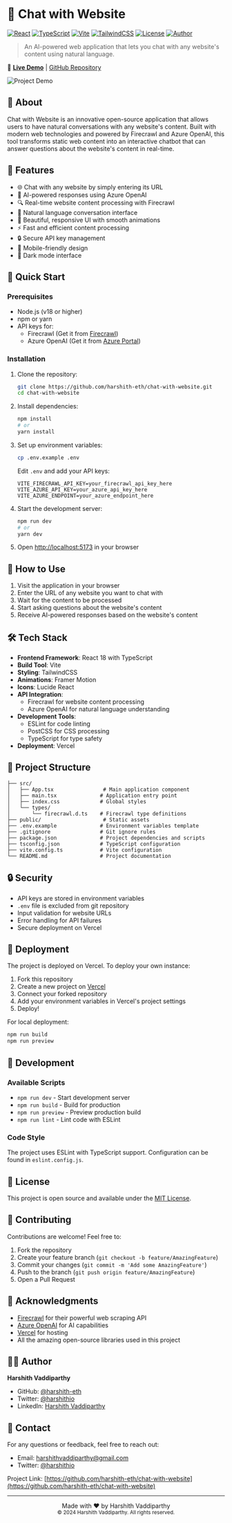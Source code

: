 # 🤖 Chat with Website

[![React](https://img.shields.io/badge/React-18.3.1-61DAFB?logo=react)](https://reactjs.org/)
[![TypeScript](https://img.shields.io/badge/TypeScript-5.5.3-3178C6?logo=typescript)](https://www.typescriptlang.org/)
[![Vite](https://img.shields.io/badge/Vite-5.4.2-646CFF?logo=vite)](https://vitejs.dev/)
[![TailwindCSS](https://img.shields.io/badge/TailwindCSS-3.4.1-38B2AC?logo=tailwind-css)](https://tailwindcss.com/)
[![License](https://img.shields.io/badge/License-MIT-green.svg)](LICENSE)
[![Author](https://img.shields.io/badge/Author-Harshith%20Vaddiparthy-orange.svg)](https://github.com/harshith-eth)

> An AI-powered web application that lets you chat with any website's content using natural language.

🔗 **[Live Demo](https://chat-with-website-beta.vercel.app/)** | [GitHub Repository](https://github.com/harshith-eth/chat-with-website)

![Project Demo](https://source.unsplash.com/random/1200x630/?chat,ai,website)

## 🎯 About

Chat with Website is an innovative open-source application that allows users to have natural conversations with any website's content. Built with modern web technologies and powered by Firecrawl and Azure OpenAI, this tool transforms static web content into an interactive chatbot that can answer questions about the website's content in real-time.

## 🌟 Features

- 🌐 Chat with any website by simply entering its URL
- 🤖 AI-powered responses using Azure OpenAI
- 🔍 Real-time website content processing with Firecrawl
- 💬 Natural language conversation interface
- 🎨 Beautiful, responsive UI with smooth animations
- ⚡ Fast and efficient content processing
- 🔒 Secure API key management
- 📱 Mobile-friendly design
- 🌙 Dark mode interface

## 🚀 Quick Start

### Prerequisites

- Node.js (v18 or higher)
- npm or yarn
- API keys for:
  - Firecrawl (Get it from [Firecrawl](https://firecrawl.dev))
  - Azure OpenAI (Get it from [Azure Portal](https://portal.azure.com))

### Installation

1. Clone the repository:
   ```bash
   git clone https://github.com/harshith-eth/chat-with-website.git
   cd chat-with-website
   ```

2. Install dependencies:
   ```bash
   npm install
   # or
   yarn install
   ```

3. Set up environment variables:
   ```bash
   cp .env.example .env
   ```
   Edit `.env` and add your API keys:
   ```env
   VITE_FIRECRAWL_API_KEY=your_firecrawl_api_key_here
   VITE_AZURE_API_KEY=your_azure_api_key_here
   VITE_AZURE_ENDPOINT=your_azure_endpoint_here
   ```

4. Start the development server:
   ```bash
   npm run dev
   # or
   yarn dev
   ```

5. Open [http://localhost:5173](http://localhost:5173) in your browser

## 📖 How to Use

1. Visit the application in your browser
2. Enter the URL of any website you want to chat with
3. Wait for the content to be processed
4. Start asking questions about the website's content
5. Receive AI-powered responses based on the website's content

## 🛠️ Tech Stack

- **Frontend Framework**: React 18 with TypeScript
- **Build Tool**: Vite
- **Styling**: TailwindCSS
- **Animations**: Framer Motion
- **Icons**: Lucide React
- **API Integration**:
  - Firecrawl for website content processing
  - Azure OpenAI for natural language understanding
- **Development Tools**:
  - ESLint for code linting
  - PostCSS for CSS processing
  - TypeScript for type safety
- **Deployment**: Vercel

## 📁 Project Structure

```
├── src/
│   ├── App.tsx                # Main application component
│   ├── main.tsx              # Application entry point
│   ├── index.css             # Global styles
│   └── types/
│       └── firecrawl.d.ts    # Firecrawl type definitions
├── public/                    # Static assets
├── .env.example              # Environment variables template
├── .gitignore                # Git ignore rules
├── package.json              # Project dependencies and scripts
├── tsconfig.json             # TypeScript configuration
├── vite.config.ts            # Vite configuration
└── README.md                 # Project documentation
```

## 🔒 Security

- API keys are stored in environment variables
- `.env` file is excluded from git repository
- Input validation for website URLs
- Error handling for API failures
- Secure deployment on Vercel

## 🚀 Deployment

The project is deployed on Vercel. To deploy your own instance:

1. Fork this repository
2. Create a new project on [Vercel](https://vercel.com)
3. Connect your forked repository
4. Add your environment variables in Vercel's project settings
5. Deploy!

For local deployment:
```bash
npm run build
npm run preview
```

## 🧪 Development

### Available Scripts

- `npm run dev` - Start development server
- `npm run build` - Build for production
- `npm run preview` - Preview production build
- `npm run lint` - Lint code with ESLint

### Code Style

The project uses ESLint with TypeScript support. Configuration can be found in `eslint.config.js`.

## 📝 License

This project is open source and available under the [MIT License](LICENSE).

## 🤝 Contributing

Contributions are welcome! Feel free to:

1. Fork the repository
2. Create your feature branch (`git checkout -b feature/AmazingFeature`)
3. Commit your changes (`git commit -m 'Add some AmazingFeature'`)
4. Push to the branch (`git push origin feature/AmazingFeature`)
5. Open a Pull Request

## 🙏 Acknowledgments

- [Firecrawl](https://firecrawl.dev) for their powerful web scraping API
- [Azure OpenAI](https://azure.microsoft.com/services/openai) for AI capabilities
- [Vercel](https://vercel.com) for hosting
- All the amazing open-source libraries used in this project

## 👨‍💻 Author

**Harshith Vaddiparthy**
- GitHub: [@harshith-eth](https://github.com/harshith-eth)
- Twitter: [@harshithio](https://x.com/harshithio)
- LinkedIn: [Harshith Vaddiparthy](https://www.linkedin.com/in/harshith-vaddiparthy/)

## 📧 Contact

For any questions or feedback, feel free to reach out:

- Email: harshithvaddiparthy@gmail.com
- Twitter: [@harshithio](https://x.com/harshithio)

Project Link: [https://github.com/harshith-eth/chat-with-website](https://github.com/harshith-eth/chat-with-website)

---

<p align="center">
  Made with ❤️ by Harshith Vaddiparthy<br>
  <small>© 2024 Harshith Vaddiparthy. All rights reserved.</small>
</p> 